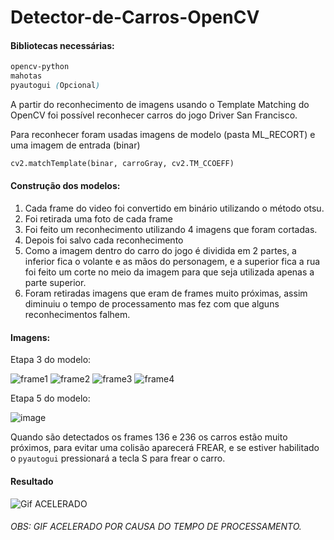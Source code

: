 # Detector-de-Carros-OpenCV

#### Bibliotecas necessárias:
``` css
opencv-python
mahotas
pyautogui (Opcional)
```

A partir do reconhecimento de imagens usando o Template Matching do OpenCV foi possível reconhecer carros do jogo Driver San Francisco.

Para reconhecer foram usadas imagens de modelo (pasta ML_RECORT) e uma imagem de entrada (binar)
``` python
cv2.matchTemplate(binar, carroGray, cv2.TM_CCOEFF)
```

#### Construção dos modelos:
1. Cada frame do video foi convertido em binário utilizando o método otsu.
2. Foi retirada uma foto de cada frame
3. Foi feito um reconhecimento utilizando 4 imagens que foram cortadas.
4. Depois foi salvo cada reconhecimento
5. Como a imagem dentro do carro do jogo é dividida em 2 partes, a inferior fica o volante e as mãos do personagem, e a superior fica a rua foi feito um corte no meio da imagem para que seja utilizada apenas a parte superior.
6. Foram retiradas imagens que eram de frames muito próximas, assim diminuiu o tempo de processamento mas fez com que alguns reconhecimentos falhem.

#### Imagens:
Etapa 3 do modelo:

![frame1](https://user-images.githubusercontent.com/67590378/106367282-2d986f00-6320-11eb-8a82-57b6814f7476.png)
![frame2](https://user-images.githubusercontent.com/67590378/106367283-2ec99c00-6320-11eb-8636-04c3485c2679.png)
![frame3](https://user-images.githubusercontent.com/67590378/106367284-2ec99c00-6320-11eb-89b1-b00f1adad05b.png)
![frame4](https://user-images.githubusercontent.com/67590378/106367285-2f623280-6320-11eb-9b2a-c941d30d6211.png)


Etapa 5 do modelo:

![image](https://user-images.githubusercontent.com/67590378/106367322-823bea00-6320-11eb-94fc-cbc62016fb46.png)



Quando são detectados os frames 136 e 236 os carros estão muito próximos, para evitar uma colisão aparecerá FREAR, e se estiver habilitado o `pyautogui` pressionará a tecla S para frear o carro.

#### Resultado
![Gif ACELERADO](https://user-images.githubusercontent.com/67590378/106366646-0344b280-631c-11eb-8021-75b5e88eb997.gif)
###### OBS: GIF ACELERADO POR CAUSA DO TEMPO DE PROCESSAMENTO.
